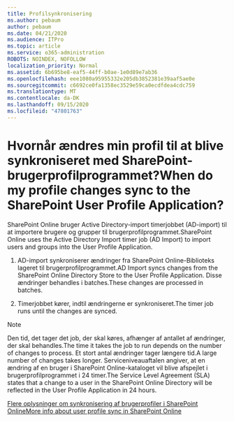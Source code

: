 ```yaml
---
title: Profilsynkronisering
ms.author: pebaum
author: pebaum
ms.date: 04/21/2020
ms.audience: ITPro
ms.topic: article
ms.service: o365-administration
ROBOTS: NOINDEX, NOFOLLOW
localization_priority: Normal
ms.assetid: 6b695be8-eaf5-44ff-b0ae-1e0d89e7ab36
ms.openlocfilehash: eee1080a95955332e205db3852381e39aaf5ae0e
ms.sourcegitcommit: c6692ce0fa1358ec3529e59ca0ecdfdea4cdc759
ms.translationtype: MT
ms.contentlocale: da-DK
ms.lasthandoff: 09/15/2020
ms.locfileid: "47801763"
---
```

# <a name="when-do-my-profile-changes-sync-to-the-sharepoint-user-profile-application"></a><span data-ttu-id="68dd0-102">Hvornår ændres min profil til at blive synkroniseret med SharePoint-brugerprofilprogrammet?</span><span class="sxs-lookup"><span data-stu-id="68dd0-102">When do my profile changes sync to the SharePoint User Profile Application?</span></span>

<span data-ttu-id="68dd0-103">SharePoint Online bruger Active Directory-import timerjobbet (AD-import) til at importere brugere og grupper til brugerprofilprogrammet.</span><span class="sxs-lookup"><span data-stu-id="68dd0-103">SharePoint Online uses the Active Directory Import timer job (AD Import) to import users and groups into the User Profile Application.</span></span> 
  
1. <span data-ttu-id="68dd0-104">AD-import synkroniserer ændringer fra SharePoint Online-Biblioteks lageret til brugerprofilprogrammet.</span><span class="sxs-lookup"><span data-stu-id="68dd0-104">AD Import syncs changes from the SharePoint Online Directory Store to the User Profile Application.</span></span> <span data-ttu-id="68dd0-105">Disse ændringer behandles i batches.</span><span class="sxs-lookup"><span data-stu-id="68dd0-105">These changes are processed in batches.</span></span>
    
2. <span data-ttu-id="68dd0-106">Timerjobbet kører, indtil ændringerne er synkroniseret.</span><span class="sxs-lookup"><span data-stu-id="68dd0-106">The timer job runs until the changes are synced.</span></span>
    
> [!NOTE]
> <span data-ttu-id="68dd0-107">Den tid, det tager det job, der skal køres, afhænger af antallet af ændringer, der skal behandles.</span><span class="sxs-lookup"><span data-stu-id="68dd0-107">The time it takes the job to run depends on the number of changes to process.</span></span> <span data-ttu-id="68dd0-108">Et stort antal ændringer tager længere tid.</span><span class="sxs-lookup"><span data-stu-id="68dd0-108">A large number of changes takes longer.</span></span> <span data-ttu-id="68dd0-109">Serviceniveauaftalen angiver, at en ændring af en bruger i SharePoint Online-kataloget vil blive afspejlet i brugerprofilprogrammet i 24 timer.</span><span class="sxs-lookup"><span data-stu-id="68dd0-109">The Service Level Agreement (SLA) states that a change to a user in the SharePoint Online Directory will be reflected in the User Profile Application in 24 hours.</span></span> 
  
[<span data-ttu-id="68dd0-110">Flere oplysninger om synkronisering af brugerprofiler i SharePoint Online</span><span class="sxs-lookup"><span data-stu-id="68dd0-110">More info about user profile sync in SharePoint Online</span></span>](https://go.microsoft.com/fwlink/?linkid=875671)
  

